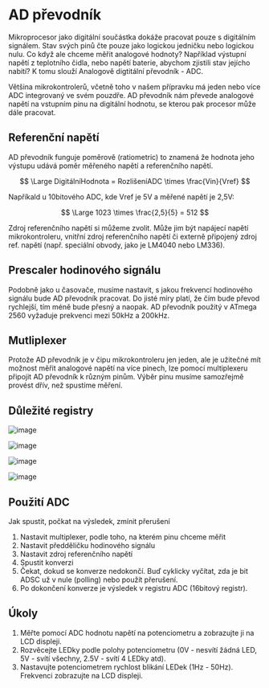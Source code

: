 <script type="text/javascript" id="MathJax-script" async src="https://cdn.jsdelivr.net/npm/mathjax@3/es5/tex-svg.js"> </script>

# AD převodník

Mikroprocesor jako digitální součástka dokáže pracovat pouze s digitálním signálem. Stav svých pinů čte pouze jako logickou jedničku nebo logickou nulu. Co když ale chceme měřit analogové hodnoty? Například  výstupní napětí z teplotního čidla, nebo napětí baterie, abychom zjistili stav jejícho nabití? K tomu slouží Analogově digtitální převodník - ADC. 

Většina mikrokontrolerů, včetně toho v našem přípravku má jeden nebo více ADC integrovaný ve svém pouzdře. AD převodník nám převede analogové napětí na vstupním pinu na digitální hodnotu, se kterou pak procesor může dále pracovat.

## Referenční napětí
AD převodník funguje poměrově (ratiometric) to znamená že hodnota jeho výstupu udává poměr měřeného napětí  a referenčního napětí. 

$$
\Large DigitálníHodnota = RozlišeníADC \times \frac{Vin}{Vref}
$$

Napříkald u 10bitového ADC, kde Vref je 5V a měřené napětí je 2,5V:

$$
\Large 1023 \times \frac{2,5}{5} = 512
$$

Zdroj referenčního napětí si můžeme zvolit. Může jim být napájecí napětí mikrokontroleru, vnitřní zdroj referenčního napětí či externě připojený zdroj ref. napětí (např. speciální obvody, jako je LM4040 nebo LM336).

## Prescaler hodinového signálu
Podobně jako u časovače, musíme nastavit, s jakou frekvencí hodinového signálu bude AD převodník pracovat. Do jisté míry platí, že čím bude převod rychlejší, tím méně bude přesný a naopak. AD převodník použitý v ATmega 2560 vyžaduje prekvenci mezi 50kHz a 200kHz.

## Mutliplexer
Protože AD převodník je v čipu mikrokontroleru jen jeden, ale je užitečné mít možnost měřit analogové napětí na více pinech, lze pomocí multiplexeru připojit AD převodník k různým pinům. Výběr pinu musíme samozřejmě provést dřív, než spustíme měření.


## Důležité registry

![image](https://github.com/user-attachments/assets/3110e411-45c2-4292-869f-4fe0f37e1bc9)

![image](https://github.com/user-attachments/assets/7ca78391-e95f-47b8-a29e-5abd5dee4b28)

![image](https://github.com/user-attachments/assets/5d9e78f5-7b8a-40ef-9b43-b4790e6940f7)

![image](https://github.com/user-attachments/assets/ee141afe-1064-4e5a-af2a-17c9bf33633f)


## Použití ADC
Jak spustit, počkat na výsledek, zmínit přerušení

1. Nastavit multiplexer, podle toho, na kterém pinu chceme měřit
2. Nastavit předděličku hodinového signálu
3. Nastavit zdroj referenčního napětí
4. Spustit konverzi
5. Čekat, dokud se konverze nedokončí. Buď cyklicky vyčítat, zda je bit ADSC už v nule (polling) nebo použít přerušení.
6. Po dokončení konverze je výsledek v registru ADC (16bitový registr).


## Úkoly
1. Měřte pomocí ADC hodnotu napětí na potenciometru a zobrazujte ji na LCD displeji.
2. Rozvěcejte LEDky podle polohy potenciometru (0V - nesvítí žádná LED, 5V - svítí všechny, 2.5V - svítí 4 LEDky atd).
3. Nastavujte potenciometrem rychlost blikání LEDek (1Hz - 50Hz). Frekvenci zobrazujte na LCD displeji.
